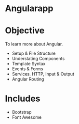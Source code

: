 # Angularapp

# Objective

To learn more about Angular.

- Setup & File Structure
- Understating Components
- Template Syntax
- Events & Forms
- Services. HTTP, Input & Output
- Angular Routing

# Includes

- Bootstrap
- Font Awesome
